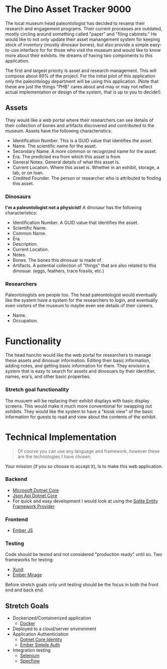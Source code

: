 # The Dino Asset Tracker 9000

The local museum head paleontologist has decided to revamp their research and engagement programs. Their current processes are outdated, mostly circling around something called "paper" and "filing cabinets." He would like to not only update their asset manangement system for keeping stock of inventory (mostly dinosaur bones), but also provide a simple easy-to-use interface for for those who visit the museum and would like to know more about their exhibits. He dreams of having two components to this application.

The first and largest priority is asset and research management. This will compose about 80% of the project. For the initial pilot of this application only the paleontology department will be using this application. (Note that these are just the things "PHB" cares about and may or may not reflect actual implementation or design of the system, that is up to you to decide!).

## Assets

They would like a web portal where their researchers can see details of their collection of bones and artifacts discovered and contributed to the museum. Assets have the following characteristics:
- Identification Number. This is a GUID value that identifies the asset.
- Name. The scientific name for the asset.
- Secondary Name. A more common or recognized name for the asset.
- Era. The predicted era from which this asset is from
- General Notes. General details of what this asset is.
- Current Location. Where this asset is. Whether in an exhibit, storage, a lab, or on loan.
- Credited Founder. The person or researcher who is attributed to finding this asset.

### Dinosaurs

__I'm a paleontologist not a physicist!__ A dinosaur has the following characteristics:
- Identification Number. A GUID value that identifies the asset.
- Scientific Name.
- Common Name.
- Era.
- Description.
- Current Location.
- Notes.
- Bones. The bones this dinosuar is made of.
- Artifacts. A potential collection of "things" that are also related to this dinosuar. (eggs, feathers, trace fossils, etc.)

### Researchers

Paleontologists are people too. The head paleontologist would eventually like the system have a system for the researchers to login, and eventually even visitors of the museum to maybe even see details of their careers.
- Name.
- Occupation.

# Functionality

The head hancho would like the web portal for researchers to manage these assets and dinosuar information. Editing their basic information, adding notes, and getting basic information for them. They envision a system that is easy to search for assets and dinosuars by their identifier, names, era's, and other basic properties.

### Stretch goal functionality

The musuem will be replacing their exhibit displays with basic display screens. This would make it much more conventional for swapping out exhibits. They would like the system to have a "kiosk view" of the basic information for guests to read and view about the contents of the exhibit.

# Technical Implementation

> Of course you can use any language and framework, however these are the technologies I have chosen.

Your mission (if you so choose to accept it), is to make this web application.

### Backend

- [Microsoft Dotnet Core](https://docs.microsoft.com/en-us/aspnet/core/?view=aspnetcore-2.2)
- [Json Api Dotnet Core](https://github.com/json-api-dotnet/JsonApiDotNetCore)
- For quick and easy development I would look at using the [Sqlite Entity Framework Provider](https://docs.microsoft.com/en-us/ef/core/get-started/netcore/new-db-sqlite)

### Frontend

- [Ember JS](https://emberjs.com/)

### Testing

Code should be tested and not considered "production ready" until so. Two frameworks for testing:
- [Xunit](https://xunit.github.io/)
- [Ember Mirage](https://www.ember-cli-mirage.com/)

Before stretch goals only unit testing should be the focus in both the front end and back end.

## Stretch Goals
- Dockerized/Containerized application
  - [Docker](https://www.docker.com/)
- Deployed to a cloud/server environment
- Application Authenticiation
  - [Dotnet Core Identity](https://docs.microsoft.com/en-us/aspnet/core/security/authentication/identity?view=aspnetcore-2.2&tabs=visual-studio)
  - [Ember Simple Auth](http://ember-simple-auth.com/)
- Integration testing
  - [Selenium](https://docs.seleniumhq.org/)
  - [Specflow](https://github.com/techtalk/SpecFlow)
